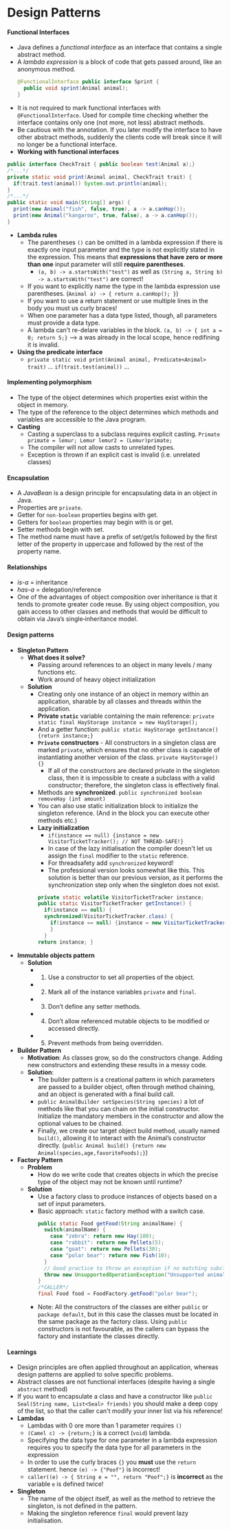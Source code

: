 # Design Patterns

#### Functional Interfaces
- Java defines a *functional interface* as an interface that contains a single abstract method.
- A *lambda expression* is a block of code that gets passed around, like an anonymous method.
  ```java
  @FunctionalInterface public interface Sprint {
    public void sprint(Animal animal);
  }
  ```
- It is not required to mark functional interfaces with `@FunctionalInterface`. Used for compile time checking whether the interface contains only one (not more, not less) abstract methods.
- Be cautious with the annotation. If you later modify the interface to have other abstract methods, suddenly the clients code will break since it will no longer be a functional interface.
- **Working with functional interfaces**
```java
public interface CheckTrait { public boolean test(Animal a);}
/*...*/
private static void print(Animal animal, CheckTrait trait) {
  if(trait.test(animal)) System.out.println(animal);
}
/*...*/
public static void main(String[] args) {
  print(new Animal("fish", false, true), a -> a.canHop());
  print(new Animal("kangaroo", true, false), a -> a.canHop());
}
```
- **Lambda rules**
  - The parentheses `()` can be omitted in a lambda expression if there is exactly one input parameter and the type is not explicitly stated in the expression. This means that **expressions that have zero or more than one** input parameter will still **require parentheses**.
    - `(a, b) -> a.startsWith("test")` as well as `(String a, String b) -> a.startsWith("test")` are correct!
  - If you want to explicitly name the type in the lambda expression use parentheses. (`Animal a) -> { return a.canHop(); }`)
  - If you want to use a return statement or use multiple lines in the body you must us curly braces!
  - When one parameter has a data type listed, though, all parameters must provide a data type.
  - A lambda can't re-delare variables in the block. `(a, b) -> { int a = 0; return 5;}` --> a was already in the local scope, hence redifining it is invalid.
- **Using the predicate interface**
  - `private static void print(Animal animal, Predicate<Animal> trait)` ... `if(trait.test(animal))` ...

#### Implementing polymorphism
- The type of the object determines which properties exist within the object in memory.
- The type of the reference to the object determines which methods and variables are accessible to the Java program.
- **Casting**
  - Casting a superclass to a subclass requires explicit casting. `Primate primate = lemur; Lemur lemur2 = (Lemur)primate;`
  - The compiler will not allow casts to unrelated types.
  - Exception is thrown if an explicit cast is invalid (i.e. unrelated classes)

#### Encapsulation
- A *JavaBean* is a design principle for encapsulating data in an object in Java.
- Properties are `private`.
- Getter for `non‐boolean` properties begins with get.
- Getters for `boolean` properties may begin with is or get.
- Setter methods begin with set.
- The method name must have a prefix of set/get/is followed by the first letter of the property in uppercase and followed by the rest of the property name.

#### Relationships
- *is-a* = inheritance
- *has-a* = delegation/reference
- One of the advantages of object composition over inheritance is that it tends to promote greater code reuse. By using object composition, you gain access to other classes and methods that would be difficult to obtain via Java’s single‐inheritance model.

#### Design patterns
- **Singleton Pattern**
  - **What does it solve?**
    - Passing around references to an object in many levels / many functions etc.
    - Work around of heavy object initialization
  - **Solution**
    - Creating only one instance of an object in memory within an application, sharable by all classes and threads within the application.
    - **Private `static`** variable containing the main reference: `private static final HayStorage instance = new HayStorage();`
    - And a getter function: `public static HayStorage getInstance() {return instance;}`
    - **`Private` constructors** - All constructors in a singleton class are marked `private`, which ensures that no other class is capable of instantiating another version of the class. `private HayStorage() {}`
      - If all of the constructors are declared private in the singleton class, then it is impossible to create a subclass with a valid constructor; therefore, the singleton class is effectively final.
    - Methods are **synchronized**. `public synchronized boolean removeHay (int amount)`
    - You can also use static initialization block to initialize the singleton reference. (And in the block you can execute other methods etc.)
    - **Lazy initialization**
      - `if(instance == null) {instance = new VisitorTicketTracker(); // NOT THREAD-SAFE!}`
      - In case of the lazy initialisation the compiler doesn't let us assign the `final` modifier to the `static` reference.
      - For threadsafety add `synchronized` keyword!
      - The professional version looks somewhat like this. This solution is better than our previous version, as it performs the synchronization step only when the singleton does not exist.
      ```java
      private static volatile VisitorTicketTracker instance;
      public static VisitorTicketTracker getInstance() {
        if(instance == null) {
        synchronized(VisitorTicketTracker.class) {
          if(instance == null) {instance = new VisitorTicketTracker();}
          }
        }
      return instance; }      
      ```
- **Immutable objects pattern**
  - **Solution**
    - 1. Use a constructor to set all properties of the object.
    - 2. Mark all of the instance variables `private` and `final`.
    - 3. Don’t define any setter methods.
    - 4. Don’t allow referenced mutable objects to be modified or accessed directly.
    - 5. Prevent methods from being overridden.
- **Builder Pattern**
  - **Motivation**: As classes grow, so do the constructors change. Adding new constructors and extending these results in a messy code.
  - **Solution**:
    - The builder pattern is a creational pattern in which parameters are passed to a builder object, often through method chaining, and an object is generated with a final build call.
    - `public AnimalBuilder setSpecies(String species)` a lot of methods like that you can chain on the initial constructor. Initialize the mandatory members in the constructor and allow the optional values to be chained.
    - Finally, we create our target object build method, usually named `build()`, allowing it to interact with the Animal’s constructor directly. (`public Animal build() {return new Animal(species,age,favoriteFoods);}`)
- **Factory Pattern**
  - **Problem**
    - How do we write code that creates objects in which the precise type of the object may not be known until runtime?
  - **Solution**
    - Use a factory class to produce instances of objects based on a set of input parameters.
    - Basic approach: `static` factory method with a switch case.
      ```java
      public static Food getFood(String animalName) {
        switch(animalName) {
          case "zebra": return new Hay(100);
          case "rabbit": return new Pellets(5);
          case "goat": return new Pellets(30);
          case "polar bear": return new Fish(10);
        }     
        // Good practice to throw an exception if no matching subclass could be found
        throw new UnsupportedOperationException("Unsupported animal: "+animalName);
      }
      /*CALLER*/
      final Food food = FoodFactory.getFood("polar bear");
      ```
    - Note: All the constructors of the classes are either `public` or `package default`, but in this case the classes must be located in the same package as the factory class. Using `public` constructors is not favourable, as the callers can bypass the factory and instantiate the classes directly.

#### Learnings
- Design principles are often applied throughout an application, whereas design patterns are applied to solve specific problems.
- Abstract classes are not functional interfaces (despite having a single `abstract` method)
- If you want to encapsulate a class and have a constructor like `public Seal(String name, List<Seal> friends)` you should make a deep copy of the list, so that the caller can't modify your inner list via his reference!
- **Lambdas**
  - Lambdas with 0 ore more than 1 parameter requires `()`
  - `(Camel c) -> {return;}` is a correct (`void`) lambda.
  - Specifying the data type for one parameter in a lambda expression requires you to specify the data type for all parameters in the expression
  - In order to use the curly braces `{}` you **must** use the `return` statement. hence `(e) -> {"Poof"}` is incorrect!
  - `caller((e) -> { String e = "", return "Poof";}` is **incorrect** as the variable `e` is defined twice!
- **Singleton**
  -  The name of the object itself, as well as the method to retrieve the singleton, is not defined in the pattern.
  - Making the singleton reference `final` would prevent lazy initialisation.
